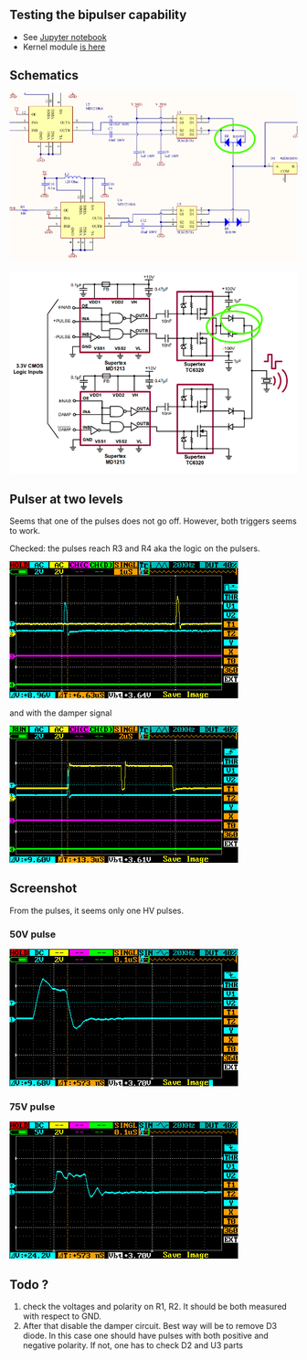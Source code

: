 ## Testing the bipulser capability

* See [Jupyter notebook](/alt.tbo/20171028a/20171028-pulses.ipynb)
* Kernel module [is here](/alt.tbo/20171028a/bilevel.c)

## Schematics

![](/alt.tbo/20171028a/images/pulser_alt.png)

![](/alt.tbo/20171028a/images/pulser_diods.png)

## Pulser at two levels

Seems that one of the pulses does not go off. However, both triggers seems to work.

Checked: the pulses reach R3 and R4 aka the logic on the pulsers.

![](/alt.tbo/20171028a/images/Pulses.png)

and with the damper signal

![](/alt.tbo/20171028a/images/DampPulse.png)


## Screenshot

From the pulses, it seems only one HV pulses.

### 50V pulse

![](/alt.tbo/20171028a/images/Pulse50V-10xProbe.png)

### 75V pulse

![](/alt.tbo/20171028a/images/Pulse75V-10xProbe.png)

## Todo ?

1. check the voltages and polarity on R1, R2. It should be both measured with respect to GND.
2. After that disable the damper circuit. Best way will be to remove D3 diode. In this case one should have pulses with both positive and negative polarity. If not, one has to check D2 and U3 parts

